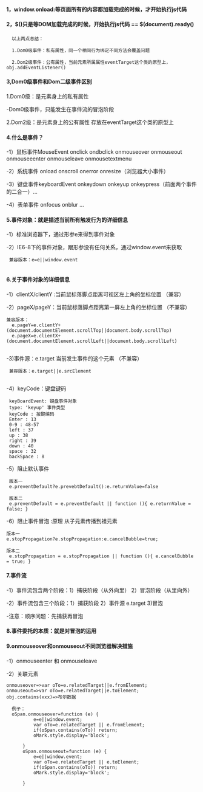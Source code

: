 #### 1，window.onload:等页面所有的内容都加载完成的时候，才开始执行js代码#### 2，$()只是等DOM加载完成的时候，开始执行js代码  == $(document).ready()  ```    以上两点总结：        1.Dom0级事件：私有属性，同一个相同行为绑定不同方法会覆盖问题        2.Dom2级事件：公有属性，当前元素所属属性eventTarget这个类的原型上，obj.addEventListener()  ```#### 3,Dom0级事件和Dom二级事件区别  1.Dom0级：是元素身上的私有属性     -Dom0级事件，只能发生在事件流的冒泡阶段   2.Dom2级：是元素身上的公有属性 存放在eventTarget这个类的原型上 #### 4.什么是事件？ -1）鼠标事件MouseEvent    onclick  ondbclick onmouseover  onmouseout onmouseeenter  onmouseleave  onmousetextmenu    -2）系统事件   onload onscroll onerror  onresize（浏览器大小事件）  -3）键盘事件keyboardEvent   onkeydown onkeyup onkeypress（前面两个事件的二合一）...    -4）表单事件    onfocus onblur ...     #### 5.事件对象：就是描述当前所有触发行为的详细信息  -1）标准浏览器下，通过形参e来得到事件对象    -2）IE6-8下的事件对象，跟形参没有任何关系，通过window.event来获取     ```    兼容版本：e=e||window.event       ``` #### 6.关于事件对象的详细信息   -1）clientX/clientY :当前鼠标落脚点距离可视区左上角的坐标位置 （兼容）    -2）pageX/pageY：当前鼠标落脚点距离第一屏左上角的坐标位置 （不兼容）    ```  兼容版本：    e.pageY=e.clientY+(document.documentElement.scrollTop||document.body.scrollTop)    e.pageX=e.clientX+(document.documentElement.scrollLeft||document.body.scrollLeft)      ```    -3)事件源：e.target 当前发生事件的这个元素 （不兼容）    ```   兼容版本：e.target||e.srcElement     ```    -4）keyCode：键盘键码    ```    keyBoardEvent: 键盘事件对象   type: 'keyup' 事件类型   keyCode : 按键编码   Enter : 13   0-9 : 48-57   left : 37   up : 38   right : 39   down : 40   space : 32   backSpace : 8   ```    -5）阻止默认事件       ```    版本一    e.preventDefault?e.prevebtDefault():e.returnValue=false        版本二    e.preventDefault = e.preventDefault || function (){ e.returnValue = false; }   ```    -6）阻止事件冒泡 :原理 从子元素传播到祖元素    ```  版本一  e.stopPropagation?e.stopPropagation:e.cancelBubble=true;    版本二   e.stopPropagation = e.stopPropagation || function (){ e.cancelBubble = true; }    ``` #### 7.事件流    -1）事件流包含两个阶段：1）捕获阶段（从外向里） 2）冒泡阶段（从里向外）    -2）事件流包含三个阶段：1）捕获阶段 2）事件源 e.target 3)冒泡    -注意：顺序问题：先捕获再冒泡   #### 8.事件委托的本质：就是对冒泡的运用  #### 9.onmouseover和onmouseout不同浏览器解决措施    -1）onmouseenter 和 onmouseleave    -2）关联元素      onmouseover=>var oTo=e.relatedTarget||e.fromElement;    onmouseout=>var oTo=e.relatedTarget||e.toElement;    obj.contains(xxx)=>布尔数据          ```    例子：    oSpan.onmouseover=function (e) {            e=e||window.event;            var oTo=e.relatedTarget || e.fromElement;            if(oSpan.contains(oTo)) return;            oMark.style.display='block';            }        oSpan.onmouseout=function (e) {            e=e||window.event;            var oTo=e.relatedTarget || e.toElement;            if(oSpan.contains(oTo)) return;            oMark.style.display='block';            }      ```  